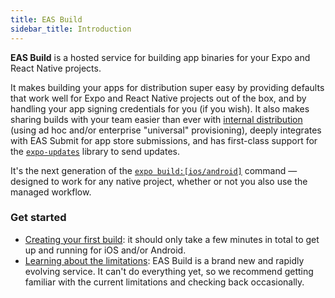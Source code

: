 ```yaml
---
title: EAS Build
sidebar_title: Introduction
---
```


**EAS Build** is a hosted service for building app binaries for your Expo and React Native projects.

It makes building your apps for distribution super easy by providing defaults that work well for Expo and React Native projects out of the box, and by handling your app signing credentials for you (if you wish). It also makes sharing builds with your team easier than ever with [internal distribution](internal-distribution.md) (using ad hoc and/or enterprise "universal" provisioning), deeply integrates with EAS Submit for app store submissions, and has first-class support for the [`expo-updates`](updates.md) library to send updates.

It's the next generation of the [`expo build:[ios/android]`](/distribution/building-standalone-apps.md) command &mdash; designed to work for any native project, whether or not you also use the managed workflow.

### Get started

- [Creating your first build](setup.md): it should only take a few minutes in total to get up and running for iOS and/or Android.
- [Learning about the limitations](/build-reference/limitations.md): EAS Build is a brand new and rapidly evolving service. It can't do everything yet, so we recommend getting familiar with the current limitations and checking back occasionally.
